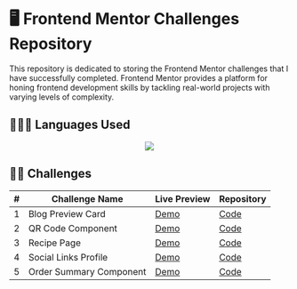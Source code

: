 # 🖥️ Frontend Mentor Challenges Repository

This repository is dedicated to storing the Frontend Mentor challenges that I have successfully completed. Frontend Mentor provides a platform for honing frontend development skills by tackling real-world projects with varying levels of complexity.

## 🧑🏻‍💻 Languages Used
<p align="center">
<img src="https://skillicons.dev/icons?i=html,css"/>
</p>

## 💪🏻 Challenges
<center>

| #  | Challenge Name       | Live Preview                                           | Repository                                     |
|---|-----------------------|---------------------------------------------------------|-----------------------------------------------------|
| 1 | Blog Preview Card         | [Demo](https://bytebard7.github.io/Frontend-mentor-challenges/blog-preview-card)                      | [Code](https://github.com/bytebard7/Frontend-mentor-challenges/tree/main/blog-preview-card)   |
| 2 | QR Code Component          | [Demo](https://bytebard7.github.io/Frontend-mentor-challenges/qr-code-component)                      | [Code](https://github.com/bytebard7/Frontend-mentor-challenges/tree/main/qr-code-component)   |
| 3 | Recipe Page         | [Demo](https://bytebard7.github.io/Frontend-mentor-challenges/recipe-page)                      | [Code](https://github.com/Coolgorithm/Frontend-mentor-challenges/tree/main/recipe-page)   |
| 4 | Social Links Profile         | [Demo](https://bytebard7.github.io/Frontend-mentor-challenges/social-links-profile)                   | [Code](https://github.com/bytebard7/Frontend-mentor-challenges/tree/main/social-links-profile)   |
| 5 | Order Summary Component        | [Demo](https://bytebard7.github.io/Frontend-mentor-challenges/order-summary-component)                   | [Code](https://github.com/bytebard7/Frontend-mentor-challenges/tree/main/order-summary-component)   |


</center>